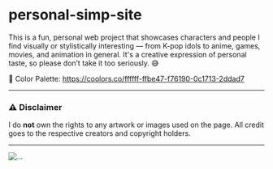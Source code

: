 # personal-simp-site

This is a fun, personal web project that showcases characters and people I find visually or stylistically interesting — from K-pop idols to anime, games, movies, and animation in general. It's a creative expression of personal taste, so please don’t take it too seriously. 😅

🎨 Color Palette: https://coolors.co/ffffff-ffbe47-f76190-0c1713-2ddad7

---

### ⚠️ Disclaimer

I do **not** own the rights to any artwork or images used on the page. All credit goes to the respective creators and copyright holders.

---

![...](https://i.ytimg.com/vi/kAkEgEhkjZY/hq720.jpg?sqp=-oaymwEhCK4FEIIDSFryq4qpAxMIARUAAAAAGAElAADIQj0AgKJD&rs=AOn4CLD_vv9ZqxQ9cIS59g8Q5gBww20tgA)

